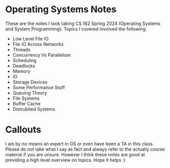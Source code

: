 # Operating Systems Notes
These are the notes I took taking CS 162 Spring 2024 (Operating Systems and System Programming). Topics I covered involved the following: 

* Low Level File IO
* File IO Across Networks
* Threads
* Concurrency Vs Parallelism
* Scheduling
* Deadlocks
* Memory
* IO
* Storage Devices
* Some Performance Stuff
* Queuing Theory
* File Systems
* Buffer Cache
* Distrubited Systems

# Callouts

I am by no means an expert in OS or even have been a TA in this class. Please do not take what I say as fact and always refer to the actually course material if you are unsure. However I think these notes are good at providing a high level overview on topics. Hope it helps :)
